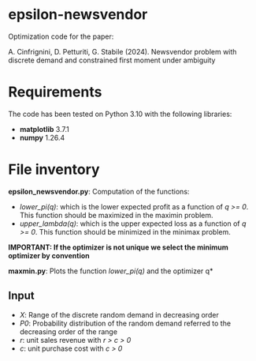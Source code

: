 # epsilon-newsvendor
Optimization code for the paper:
    
A. Cinfrignini, D. Petturiti, G. Stabile (2024). 
Newsvendor problem with discrete demand and constrained first moment under ambiguity

# Requirements
The code has been tested on Python 3.10 with the following libraries:
* **matplotlib** 3.7.1
* **numpy** 1.26.4

# File inventory
**epsilon_newsvendor.py**: Computation of the functions:
* _lower_pi(q)_: which is the lower expected profit as a function of _q >= 0_.
    This function should be maximized in the maximin problem.
* _upper_lambda(q)_: which is the upper expected loss as a function of _q >= 0_.
    This function should be minimized in the minimax problem.

**IMPORTANT: If the optimizer is not unique we select the minimum optimizer by convention**

**maxmin.py**: Plots the function _lower_pi(q)_ and the optimizer q*
## Input
* _X_: Range of the discrete random demand in decreasing order
* _P0_: Probability distribution of the random demand referred to the decreasing order of the range
* _r_: unit sales revenue with _r > c > 0_
* _c_: unit purchase cost with _c > 0_
